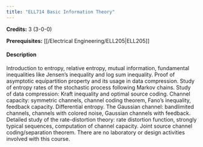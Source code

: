 ```yaml
---
title: "ELL714 Basic Information Theory"
---
```

**Credits:** 3 (3-0-0)

**Prerequisites:** [[/Electrical Engineering/ELL205|ELL205]]

#### Description
Introduction to entropy, relative entropy, mutual information, fundamental inequalities like Jensen’s inequality and log sum inequality. Proof of asymptotic equipartition property and its usage in data compression. Study of entropy rates of the stochastic process following Markov chains. Study of data compression: Kraft inequality and optimal source coding. Channel capacity: symmetric channels, channel coding theorem, Fano’s inequality, feedback capacity. Differential entropy. The Gaussian channel: bandlimited channels, channels with colored noise, Gaussian channels with feedback. Detailed study of the rate-distortion theory: rate distortion function, strongly typical sequences, computation of channel capacity. Joint source channel coding/separation theorem. There are no laboratory or design activities involved with this course.